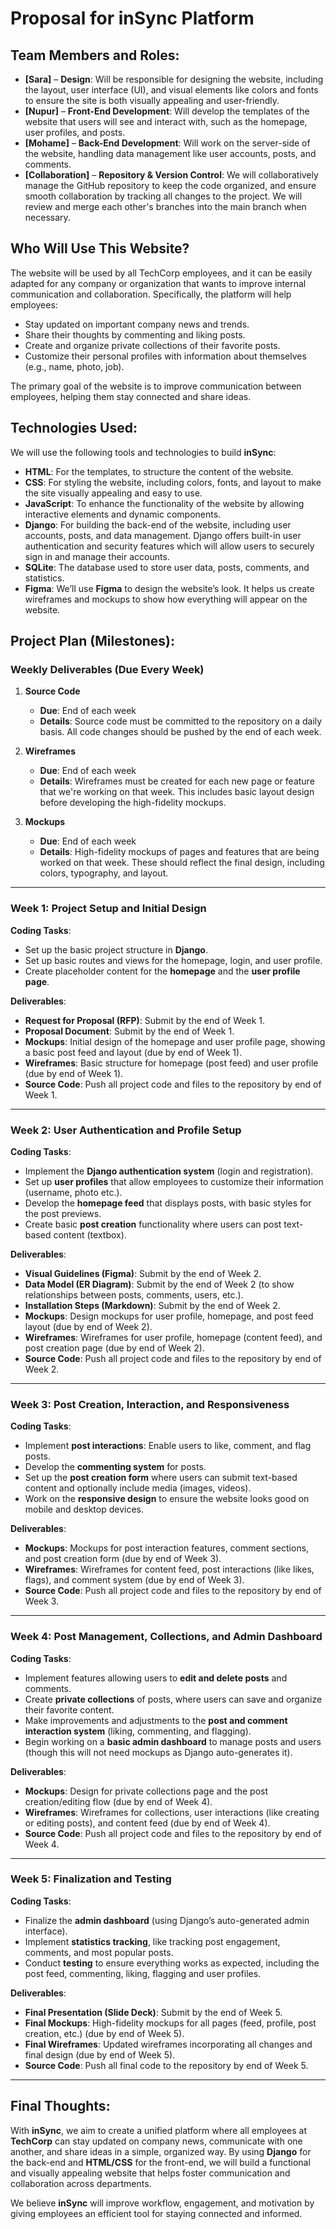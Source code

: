 # Proposal for **inSync** Platform

## Team Members and Roles:

- **[Sara]** – **Design**: Will be responsible for designing the website, including the layout, user interface (UI), and visual elements like colors and fonts to ensure the site is both visually appealing and user-friendly.
- **[Nupur]** – **Front-End Development**: Will develop the templates of the website that users will see and interact with, such as the homepage, user profiles, and posts.
- **[Mohame]** – **Back-End Development**: Will work on the server-side of the website, handling data management like user accounts, posts, and comments.
- **[Collaboration]** – **Repository & Version Control**: We will collaboratively manage the GitHub repository to keep the code organized, and ensure smooth collaboration by tracking all changes to the project. We will review and merge each other's branches into the main branch when necessary.

## Who Will Use This Website?

The website will be used by all TechCorp employees, and it can be easily adapted for any company or organization that wants to improve internal communication and collaboration. Specifically, the platform will help employees:

- Stay updated on important company news and trends.
- Share their thoughts by commenting and liking posts.
- Create and organize private collections of their favorite posts.
- Customize their personal profiles with information about themselves (e.g., name, photo, job).

The primary goal of the website is to improve communication between employees, helping them stay connected and share ideas.

## Technologies Used:

We will use the following tools and technologies to build **inSync**:

- **HTML**: For the templates, to structure the content of the website.
- **CSS**: For styling the website, including colors, fonts, and layout to make the site visually appealing and easy to use.
- **JavaScript**: To enhance the functionality of the website by allowing interactive elements and dynamic components.
- **Django**: For building the back-end of the website, including user accounts, posts, and data management. Django offers built-in user authentication and security features which will allow users to securely sign in and manage their accounts.
- **SQLite**: The database used to store user data, posts, comments, and statistics.
- **Figma**: We’ll use **Figma** to design the website’s look. It helps us create wireframes and mockups to show how everything will appear on the website.

## Project Plan (Milestones):

### Weekly Deliverables (Due Every Week)

1. **Source Code**

   - **Due**: End of each week
   - **Details**: Source code must be committed to the repository on a daily basis. All code changes should be pushed by the end of each week.

2. **Wireframes**

   - **Due**: End of each week
   - **Details**: Wireframes must be created for each new page or feature that we're working on that week. This includes basic layout design before developing the high-fidelity mockups.

3. **Mockups**
   - **Due**: End of each week
   - **Details**: High-fidelity mockups of pages and features that are being worked on that week. These should reflect the final design, including colors, typography, and layout.

---

### Week 1: **Project Setup and Initial Design**

**Coding Tasks**:

- Set up the basic project structure in **Django**.
- Set up basic routes and views for the homepage, login, and user profile.
- Create placeholder content for the **homepage** and the **user profile page**.

**Deliverables**:

- **Request for Proposal (RFP)**: Submit by the end of Week 1.
- **Proposal Document**: Submit by the end of Week 1.
- **Mockups**: Initial design of the homepage and user profile page, showing a basic post feed and layout (due by end of Week 1).
- **Wireframes**: Basic structure for homepage (post feed) and user profile (due by end of Week 1).
- **Source Code**: Push all project code and files to the repository by end of Week 1.

---

### Week 2: **User Authentication and Profile Setup**

**Coding Tasks**:

- Implement the **Django authentication system** (login and registration).
- Set up **user profiles** that allow employees to customize their information (username, photo etc.).
- Develop the **homepage feed** that displays posts, with basic styles for the post previews.
- Create basic **post creation** functionality where users can post text-based content (textbox).

**Deliverables**:

- **Visual Guidelines (Figma)**: Submit by the end of Week 2.
- **Data Model (ER Diagram)**: Submit by the end of Week 2 (to show relationships between posts, comments, users, etc.).
- **Installation Steps (Markdown)**: Submit by the end of Week 2.
- **Mockups**: Design mockups for user profile, homepage, and post feed layout (due by end of Week 2).
- **Wireframes**: Wireframes for user profile, homepage (content feed), and post creation page (due by end of Week 2).
- **Source Code**: Push all project code and files to the repository by end of Week 2.

---

### Week 3: **Post Creation, Interaction, and Responsiveness**

**Coding Tasks**:

- Implement **post interactions**: Enable users to like, comment, and flag posts.
- Develop the **commenting system** for posts.
- Set up the **post creation form** where users can submit text-based content and optionally include media (images, videos).
- Work on the **responsive design** to ensure the website looks good on mobile and desktop devices.

**Deliverables**:

- **Mockups**: Mockups for post interaction features, comment sections, and post creation form (due by end of Week 3).
- **Wireframes**: Wireframes for content feed, post interactions (like likes, flags), and comment system (due by end of Week 3).
- **Source Code**: Push all project code and files to the repository by end of Week 3.

---

### Week 4: **Post Management, Collections, and Admin Dashboard**

**Coding Tasks**:

- Implement features allowing users to **edit and delete posts** and comments.
- Create **private collections** of posts, where users can save and organize their favorite content.
- Make improvements and adjustments to the **post and comment interaction system** (liking, commenting, and flagging).
- Begin working on a **basic admin dashboard** to manage posts and users (though this will not need mockups as Django auto-generates it).

**Deliverables**:

- **Mockups**: Design for private collections page and the post creation/editing flow (due by end of Week 4).
- **Wireframes**: Wireframes for collections, user interactions (like creating or editing posts), and content feed (due by end of Week 4).
- **Source Code**: Push all project code and files to the repository by end of Week 4.

---

### Week 5: **Finalization and Testing**

**Coding Tasks**:

- Finalize the **admin dashboard** (using Django’s auto-generated admin interface).
- Implement **statistics tracking**, like tracking post engagement, comments, and most popular posts.
- Conduct **testing** to ensure everything works as expected, including the post feed, commenting, liking, flagging and user profiles.

**Deliverables**:

- **Final Presentation (Slide Deck)**: Submit by the end of Week 5.
- **Final Mockups**: High-fidelity mockups for all pages (feed, profile, post creation, etc.) (due by end of Week 5).
- **Final Wireframes**: Updated wireframes incorporating all changes and final design (due by end of Week 5).
- **Source Code**: Push all final code to the repository by end of Week 5.

---

## Final Thoughts:

With **inSync**, we aim to create a unified platform where all employees at **TechCorp** can stay updated on company news, communicate with one another, and share ideas in a simple, organized way. By using **Django** for the back-end and **HTML/CSS** for the front-end, we will build a functional and visually appealing website that helps foster communication and collaboration across departments.

We believe **inSync** will improve workflow, engagement, and motivation by giving employees an efficient tool for staying connected and informed.
